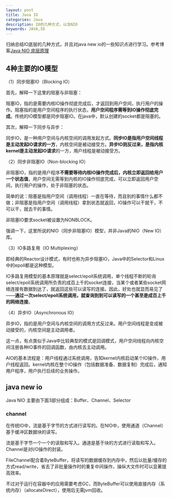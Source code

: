 ```yaml
---
layout: post
title: Java IO
categories: Java
description: IO的几种方式，以及NIO
keywords: JAVA,IO
---
```

归纳总结IO底层的几种方式，并且对java new io的一些知识点进行学习。参考博客[Java NIO 底层原理](https://www.cnblogs.com/crazymakercircle/p/10225159.html)

## 4种主要的IO模型

（1）同步阻塞IO（Blocking IO）

首先，解释一下这里的阻塞与非阻塞：

阻塞IO，指的是需要内核IO操作彻底完成后，才返回到用户空间，执行用户的操作。阻塞指的是用户空间程序的执行状态，**用户空间程序需等到IO操作彻底完成**。传统的IO模型都是同步阻塞IO。在java中，默认创建的socket都是阻塞的。

其次，解释一下同步与异步：

同步IO，是一种用户空间与内核空间的调用发起方式。**同步IO是指用户空间线程是主动发起IO请求的一方**，内核空间是被动接受方。**异步IO则反过来，是指内核kernel是主动发起IO请求**的一方，用户线程是被动接受方。

（2）同步非阻塞IO（Non-blocking IO）

非阻塞IO，指的是用户程序**不需要等待内核IO操作完成后，内核立即返回给用户一个状态值**，用户空间无需等到内核的IO操作彻底完成，可以立即返回用户空间，执行用户的操作，处于非阻塞的状态。

简单的说：阻塞是指用户空间（调用线程）一直在等待，而且别的事情什么都不做；非阻塞是指用户空间（调用线程）拿到状态就返回，IO操作可以干就干，不可以干，就去干的事情。

非阻塞IO要求socket被设置为NONBLOCK。

强调一下，这里所说的NIO（同步非阻塞IO）模型，并非Java的NIO（New IO）库。

（3）IO多路复用（IO Multiplexing）

即经典的Reactor设计模式，有时也称为异步阻塞IO，Java中的Selector和Linux中的epoll都是这种模型。

IO多路复用模型的基本原理就是select/epoll系统调用，单个线程不断的轮询select/epoll系统调用所负责的成百上千的socket连接，当某个或者某些socket网络连接有数据到达了，就返回这些可以读写的连接。因此，好处也就显而易见了——**通过一次select/epoll系统调用，就查询到到可以读写的一个甚至是成百上千的网络连接**。

（4）异步IO（Asynchronous IO）

异步IO，指的是用户空间与内核空间的调用方式反过来。用户空间线程是变成被动接受的，内核空间是主动调用者。

这一点，有点类似于Java中比较典型的模式是回调模式，用户空间线程向内核空间注册各种IO事件的回调函数，由内核去主动调用。

AIO的基本流程是：用户线程通过系统调用，告知kernel内核启动某个IO操作，用户线程返回。kernel内核在整个IO操作（包括数据准备、数据复制）完成后，通知用户程序，用户执行后续的业务操作。

## java new io

Java NIO 主要由下面3部分组成：Buffer、Channel、Selector

### channel

在传统IO中，流是基于字节的方式进行读写的。在NIO中，使用通道（Channel）基于缓冲区数据块的读写。

流是基于字节一个一个的读取和写入。通道是基于块的方式进行读取和写入。Channel是对I/O操作的封装。

FileChannel配合着ByteBuffer，将读写的数据缓存到内存中，然后以批量/缓存的方式read/write，省去了非批量操作时的重复中间操作，操纵大文件时可以显著提高效率。

不过对于运行在容器中的应用需要考虑GC，而ByteBuffer可以使用直接内存（系统内存）（allocateDirect），使用后无需jvm回收。




